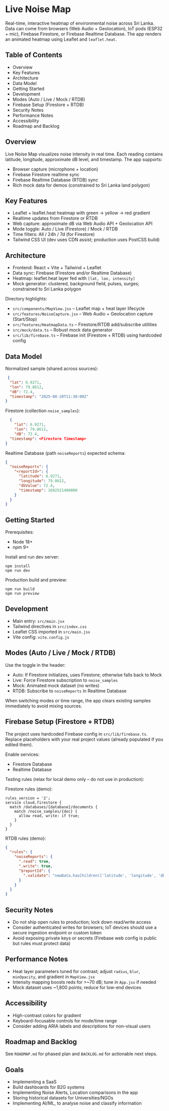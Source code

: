 # Live Noise Map

Real-time, interactive heatmap of environmental noise across Sri Lanka. Data can come from browsers (Web Audio + Geolocation), IoT pods (ESP32 + mic), Firebase Firestore, or Firebase Realtime Database. The app renders an animated heatmap using Leaflet and `leaflet.heat`.

## Table of Contents
- Overview
- Key Features
- Architecture
- Data Model
- Getting Started
- Development
- Modes (Auto / Live / Mock / RTDB)
- Firebase Setup (Firestore + RTDB)
- Security Notes
- Performance Notes
- Accessibility
- Roadmap and Backlog

## Overview
Live Noise Map visualizes noise intensity in real time. Each reading contains latitude, longitude, approximate dB level, and timestamp. The app supports:
- Browser capture (microphone + location)
- Firebase Firestore realtime sync
- Firebase Realtime Database (RTDB) sync
- Rich mock data for demos (constrained to Sri Lanka land polygon)

## Key Features
- Leaflet + leaflet.heat heatmap with green → yellow → red gradient
- Realtime updates from Firestore or RTDB
- Web capture: approximate dB via Web Audio API + Geolocation API
- Mode toggle: Auto / Live (Firestore) / Mock / RTDB
- Time filters: All / 24h / 7d (for Firestore)
- Tailwind CSS UI (dev uses CDN assist; production uses PostCSS build)

## Architecture
- Frontend: React + Vite + Tailwind + Leaflet
- Data sync: Firebase (Firestore and/or Realtime Database)
- Heatmap: leaflet.heat layer fed with `[lat, lon, intensity]`
- Mock generator: clustered, background field, pulses, surges; constrained to Sri Lanka polygon

Directory highlights:
- `src/components/MapView.jsx` – Leaflet map + heat layer lifecycle
- `src/features/NoiseCapture.jsx` – Web Audio + Geolocation capture (Start/Stop)
- `src/features/HeatmapData.ts` – Firestore/RTDB add/subscribe utilities
- `src/mock/data.ts` – Robust mock data generator
- `src/lib/firebase.ts` – Firebase init (Firestore + RTDB) using hardcoded config

## Data Model
Normalized sample (shared across sources):
```json
 {
  "lat": 6.9271,
  "lon": 79.8612,
  "dB": 72.4,
  "timestamp": "2025-08-20T11:30:00Z"
}
```

Firestore (collection `noise_samples`):
```json
  {
    "lat": 6.9271,
    "lon": 79.8612,
    "dB": 72.4,
  "timestamp": <Firestore Timestamp>
}
```

Realtime Database (path `noiseReports`) expected schema:
```json
{
  "noiseReports": {
    "<reportId>": {
      "latitude": 6.9271,
      "longitude": 79.8612,
      "dbValue": 72.4,
      "timestamp": 1692521400000
    }
  }
}
```

## Getting Started
Prerequisites:
- Node 18+
- npm 9+

Install and run dev server:
```
npm install
npm run dev
```
Production build and preview:
```
npm run build
npm run preview
```

## Development
- Main entry: `src/main.jsx`
- Tailwind directives in `src/index.css`
- Leaflet CSS imported in `src/main.jsx`
- Vite config: `vite.config.js`

## Modes (Auto / Live / Mock / RTDB)
Use the toggle in the header:
- Auto: If Firestore initializes, uses Firestore; otherwise falls back to Mock
- Live: Force Firestore subscription to `noise_samples`
- Mock: Animated mock dataset (no writes)
- RTDB: Subscribe to `noiseReports` in Realtime Database

When switching modes or time range, the app clears existing samples immediately to avoid mixing sources.

## Firebase Setup (Firestore + RTDB)
The project uses hardcoded Firebase config in `src/lib/firebase.ts`. Replace placeholders with your real project values (already populated if you edited them).

Enable services:
- Firestore Database
- Realtime Database

Testing rules (relax for local demo only – do not use in production):

Firestore rules (demo):
```
rules_version = '2';
service cloud.firestore {
  match /databases/{database}/documents {
    match /noise_samples/{doc} {
      allow read, write: if true;
    }
  }
}
```

RTDB rules (demo):
```json
{
  "rules": {
    "noiseReports": {
      ".read": true,
      ".write": true,
      "$reportId": {
        ".validate": "newData.hasChildren(['latitude', 'longitude', 'dbValue', 'timestamp']) && newData.child('latitude').isNumber() && newData.child('longitude').isNumber() && newData.child('dbValue').isNumber() && newData.child('timestamp').isNumber()"
      }
    }
  }
}
```

## Security Notes
- Do not ship open rules to production; lock down read/write access
- Consider authenticated writes for browsers; IoT devices should use a secure ingestion endpoint or custom token
- Avoid exposing private keys or secrets (Firebase web config is public but rules must protect data)

## Performance Notes
- Heat layer parameters tuned for contrast; adjust `radius`, `blur`, `minOpacity`, and gradient in `MapView.jsx`
- Intensity mapping boosts reds for >~70 dB; tune in `App.jsx` if needed
- Mock dataset uses ~1,800 points; reduce for low-end devices

## Accessibility
- High-contrast colors for gradient
- Keyboard-focusable controls for mode/time range
- Consider adding ARIA labels and descriptions for non-visual users

## Roadmap and Backlog
See `ROADMAP.md` for phased plan and `BACKLOG.md` for actionable next steps.

## Goals
- Implementing a SaaS
- Build dashboards for B2G systems
- Implementing Noise Alerts, Location comparisons in the app
- Storing historical datasets for Universities/NGOs
- Implementing AI/ML, to analyse noise and classify information

